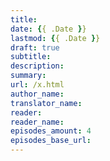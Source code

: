 ```yaml
---
title: 
date: {{ .Date }}
lastmod: {{ .Date }}
draft: true
subtitle: 
description: 
summary: 
url: /x.html
author_name: 
translator_name: 
reader: 
reader_name: 
episodes_amount: 4
episodes_base_url: 
---
```



